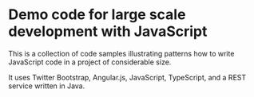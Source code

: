 Demo code for large scale development with JavaScript
=====================================================

This is a collection of code samples illustrating patterns how to write JavaScript code in a project of considerable size. 

It uses Twitter Bootstrap, Angular.js, JavaScript, TypeScript, and a REST service written in Java. 
